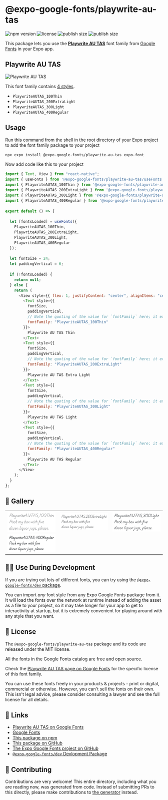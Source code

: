 # @expo-google-fonts/playwrite-au-tas

![npm version](https://flat.badgen.net/npm/v/@expo-google-fonts/playwrite-au-tas)
![license](https://flat.badgen.net/github/license/expo/google-fonts)
![publish size](https://flat.badgen.net/packagephobia/install/@expo-google-fonts/playwrite-au-tas)
![publish size](https://flat.badgen.net/packagephobia/publish/@expo-google-fonts/playwrite-au-tas)

This package lets you use the [**Playwrite AU TAS**](https://fonts.google.com/specimen/Playwrite+AU+TAS) font family from [Google Fonts](https://fonts.google.com/) in your Expo app.

## Playwrite AU TAS

![Playwrite AU TAS](./font-family.png)

This font family contains [4 styles](#-gallery).

- `PlaywriteAUTAS_100Thin`
- `PlaywriteAUTAS_200ExtraLight`
- `PlaywriteAUTAS_300Light`
- `PlaywriteAUTAS_400Regular`

## Usage

Run this command from the shell in the root directory of your Expo project to add the font family package to your project

```sh
npx expo install @expo-google-fonts/playwrite-au-tas expo-font
```

Now add code like this to your project

```js
import { Text, View } from "react-native";
import { useFonts } from '@expo-google-fonts/playwrite-au-tas/useFonts';
import { PlaywriteAUTAS_100Thin } from '@expo-google-fonts/playwrite-au-tas/100Thin';
import { PlaywriteAUTAS_200ExtraLight } from '@expo-google-fonts/playwrite-au-tas/200ExtraLight';
import { PlaywriteAUTAS_300Light } from '@expo-google-fonts/playwrite-au-tas/300Light';
import { PlaywriteAUTAS_400Regular } from '@expo-google-fonts/playwrite-au-tas/400Regular';

export default () => {

  let [fontsLoaded] = useFonts({
    PlaywriteAUTAS_100Thin, 
    PlaywriteAUTAS_200ExtraLight, 
    PlaywriteAUTAS_300Light, 
    PlaywriteAUTAS_400Regular
  });

  let fontSize = 24;
  let paddingVertical = 6;

  if (!fontsLoaded) {
    return null;
  } else {
    return (
      <View style={{ flex: 1, justifyContent: "center", alignItems: "center" }}>
        <Text style={{
          fontSize,
          paddingVertical,
          // Note the quoting of the value for `fontFamily` here; it expects a string!
          fontFamily: "PlaywriteAUTAS_100Thin"
        }}>
          Playwrite AU TAS Thin
        </Text>
        <Text style={{
          fontSize,
          paddingVertical,
          // Note the quoting of the value for `fontFamily` here; it expects a string!
          fontFamily: "PlaywriteAUTAS_200ExtraLight"
        }}>
          Playwrite AU TAS Extra Light
        </Text>
        <Text style={{
          fontSize,
          paddingVertical,
          // Note the quoting of the value for `fontFamily` here; it expects a string!
          fontFamily: "PlaywriteAUTAS_300Light"
        }}>
          Playwrite AU TAS Light
        </Text>
        <Text style={{
          fontSize,
          paddingVertical,
          // Note the quoting of the value for `fontFamily` here; it expects a string!
          fontFamily: "PlaywriteAUTAS_400Regular"
        }}>
          Playwrite AU TAS Regular
        </Text>
      </View>
    );
  }
};
```

## 🔡 Gallery


||||
|-|-|-|
|![PlaywriteAUTAS_100Thin](./100Thin/PlaywriteAUTAS_100Thin.ttf.png)|![PlaywriteAUTAS_200ExtraLight](./200ExtraLight/PlaywriteAUTAS_200ExtraLight.ttf.png)|![PlaywriteAUTAS_300Light](./300Light/PlaywriteAUTAS_300Light.ttf.png)||
|![PlaywriteAUTAS_400Regular](./400Regular/PlaywriteAUTAS_400Regular.ttf.png)||||


## 👩‍💻 Use During Development

If you are trying out lots of different fonts, you can try using the [`@expo-google-fonts/dev` package](https://github.com/expo/google-fonts/tree/master/font-packages/dev#readme).

You can import _any_ font style from any Expo Google Fonts package from it. It will load the fonts over the network at runtime instead of adding the asset as a file to your project, so it may take longer for your app to get to interactivity at startup, but it is extremely convenient for playing around with any style that you want.


## 📖 License

The `@expo-google-fonts/playwrite-au-tas` package and its code are released under the MIT license.

All the fonts in the Google Fonts catalog are free and open source.

Check the [Playwrite AU TAS page on Google Fonts](https://fonts.google.com/specimen/Playwrite+AU+TAS) for the specific license of this font family.

You can use these fonts freely in your products & projects - print or digital, commercial or otherwise. However, you can't sell the fonts on their own. This isn't legal advice, please consider consulting a lawyer and see the full license for all details.

## 🔗 Links

- [Playwrite AU TAS on Google Fonts](https://fonts.google.com/specimen/Playwrite+AU+TAS)
- [Google Fonts](https://fonts.google.com/)
- [This package on npm](https://www.npmjs.com/package/@expo-google-fonts/playwrite-au-tas)
- [This package on GitHub](https://github.com/expo/google-fonts/tree/master/font-packages/playwrite-au-tas)
- [The Expo Google Fonts project on GitHub](https://github.com/expo/google-fonts)
- [`@expo-google-fonts/dev` Devlopment Package](https://github.com/expo/google-fonts/tree/master/font-packages/dev)

## 🤝 Contributing

Contributions are very welcome! This entire directory, including what you are reading now, was generated from code. Instead of submitting PRs to this directly, please make contributions to [the generator](https://github.com/expo/google-fonts/tree/master/packages/generator) instead.

